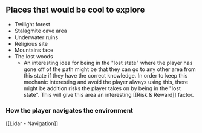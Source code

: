 ## Places that would be cool to explore

- Twilight forest
- Stalagmite cave area
- Underwater ruins
- Religious site
- Mountains face
- The lost woods 
	- An interesting idea for being in the "lost state" where the player has gone off of the path might be that they can go to any other area from this state if they have the correct knowledge. In order to keep this mechanic interesting and avoid the player always using this, there might be addition risks the player takes on by being in the "lost state". This will give this area an interesting [[Risk & Reward]] factor.
### How the player navigates the environment
[[Lidar - Navigation]]